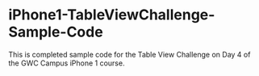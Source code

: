 # iPhone1-TableViewChallenge-Sample-Code
This is completed sample code for the Table View Challenge on Day 4 of the GWC Campus iPhone 1 course. 
